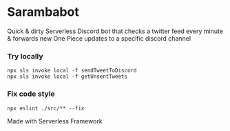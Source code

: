 # Sarambabot

Quick & dirty Serverless Discord bot that checks a twitter feed every minute & forwards new One Piece updates to a specific discord channel

### Try locally

```
npx sls invoke local -f sendTweetToDiscord
npx sls invoke local -f getUnsentTweets
```

### Fix code style

```
npx eslint ./src/** --fix
```

Made with Serverless Framework 
